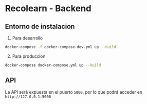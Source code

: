 # Recolearn - Backend

## Entorno de instalacion

1. Para desarrollo 
```bash
docker-compose -f docker-compose-dev.yml up --build
```

2. Para produccion 
```bash
docker-compose docker-compose.yml up --build
```

## API
La API será expuesta en el puerto `5000`, por lo que podrá acceder en `http://127.0.0.1:5000⁠`